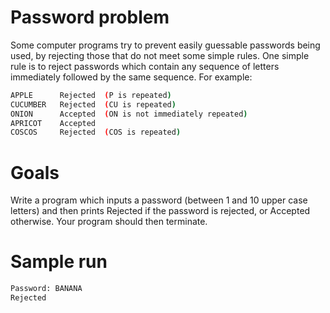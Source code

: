 # Password problem

Some computer programs try to prevent easily guessable passwords being used, by rejecting those that do not meet some simple rules. One simple rule is to reject passwords which contain any sequence of letters immediately followed by the same sequence. For example:


```sh
APPLE      Rejected  (P is repeated)
CUCUMBER   Rejected  (CU is repeated)
ONION      Accepted  (ON is not immediately repeated)
APRICOT    Accepted
COSCOS     Rejected  (COS is repeated)
```

# Goals

Write a program which inputs a password (between 1 and 10 upper case letters) and then prints Rejected if the password is rejected, or Accepted otherwise. Your program should then terminate.	


# Sample run

```sh
Password: BANANA
Rejected

```
